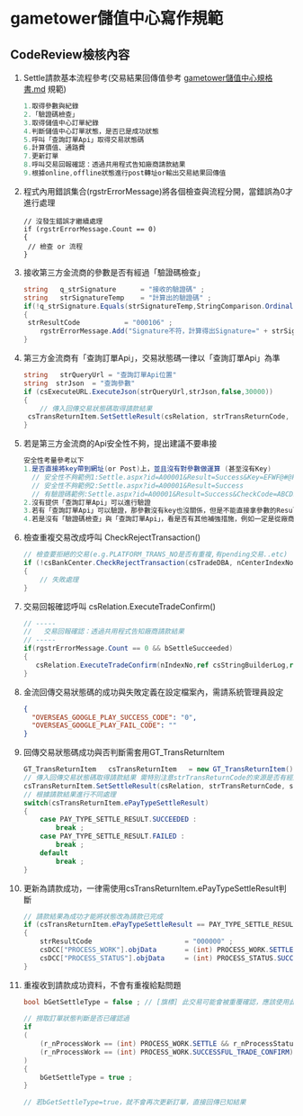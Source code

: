 # gametower儲值中心寫作規範

## CodeReview檢核內容

1. Settle請款基本流程參考(交易結果回傳值參考 [gametower儲值中心規格書.md](http://public-git.towergame.com/OLD_TS_WEB/Documents_Public/src/branch/master/%e5%90%84%e5%b0%88%e6%a1%88%e4%b8%b2%e6%8e%a5%e7%94%a8%e6%8a%80%e8%a1%93%e6%96%87%e4%bb%b6/gametower%e5%84%b2%e5%80%bc%e4%b8%ad%e5%bf%83%e8%a6%8f%e6%a0%bc%e6%9b%b8.md#user-content-%E4%B8%89-%E4%BA%A4%E6%98%93%E7%B5%90%E6%9E%9C) 規範)

   ```c#
   1.取得參數與紀錄
   2.「驗證碼檢查」
   3.取得儲值中心訂單紀錄
   4.判斷儲值中心訂單狀態，是否已是成功狀態
   5.呼叫「查詢訂單Api」取得交易狀態碼
   6.計算價值、通路費
   7.更新訂單
   8.呼叫交易回報確認：透過共用程式告知廠商請款結果
   9.根據online,offline狀態進行post轉址or輸出交易結果回傳值 
   ```

2. 程式內用錯誤集合(rgstrErrorMessage)將各個檢查與流程分開，當錯誤為0才進行處理

   ```
   // 沒發生錯誤才繼續處理
   if (rgstrErrorMessage.Count == 0)
   {
   	// 檢查 or 流程
   }
   ```

3. 接收第三方金流商的參數是否有經過「驗證碼檢查」

   ```c#
   string	q_strSignature		= "接收的驗證碼" ;
   string	strSignatureTemp	= "計算出的驗證碼" ;
   if(!q_strSignature.Equals(strSignatureTemp,StringComparison.OrdinalIgnoreCase))
   {
   	strResultCode			= "000106" ;
       rgstrErrorMessage.Add("Signature不符，計算得出Signature=" + strSignatureTemp) ;
   }
   ```

4. 第三方金流商有「查詢訂單Api」，交易狀態碼一律以「查詢訂單Api」為準

   ```c#
   string	strQueryUrl = "查詢訂單Api位置"
   string  strJson 	= "查詢參數"
   if (csExecuteURL.ExecuteJson(strQueryUrl,strJson,false,30000))
   {
       // 傳入回傳交易狀態碼取得請款結果
   	csTransReturnItem.SetSettleResult(csRelation, strTransReturnCode, strTransReturnMessage) ;
   }
   ```

5. 若是第三方金流商的Api安全性不夠，提出建議不要串接

   ```c#
   安全性考量參考以下
   1.是否直接將key帶到網址(or Post)上，並且沒有對參數做運算 (甚至沒有Key)
     // 安全性不夠範例1:Settle.aspx?id=A00001&Result=Success&Key=EFWF@#@FFFF
     // 安全性不夠範例2:Settle.aspx?id=A00001&Result=Success
     // 有驗證碼範例:Settle.aspx?id=A00001&Result=Success&CheckCode=ABCDEFGHIJKLMNABCDEFGHIJKLMN==
   2.沒有提供「查詢訂單Api」可以進行驗證
   3.若有「查詢訂單Api」可以驗證，那參數沒有key也沒關係，但是不能直接拿參數的Result來用
   4.若是沒有「驗證碼檢查」與「查詢訂單Api」，看是否有其他補強措施，例如一定是從廠商Server端呼叫並鎖定IP
   ```

6. 檢查重複交易改成呼叫 CheckRejectTransaction()

   ```C#
   // 檢查要拒絕的交易(e.g.PLATFORM_TRANS_NO是否有重複,有pending交易..etc)
   if (!csBankCenter.CheckRejectTransaction(csTradeDBA, nCenterIndexNo))
   {
       // 失敗處理
   }
   ```

7. 交易回報確認呼叫 csRelation.ExecuteTradeConfirm()

   ```C#
   // -----
   //	交易回報確認：透過共用程式告知廠商請款結果
   // -----
   if(rgstrErrorMessage.Count == 0 && bSettleSucceeded)
   {
      csRelation.ExecuteTradeConfirm(nIndexNo,ref csStringBuilderLog,ref rgstrErrorMessage);
   }
   ```

8. 金流回傳交易狀態碼的成功與失敗定義在設定檔案內，需請系統管理員設定

   ```json
   {
     "OVERSEAS_GOOGLE_PLAY_SUCCESS_CODE": "0",
     "OVERSEAS_GOOGLE_PLAY_FAIL_CODE": ""
   }
   ```

9. 回傳交易狀態碼成功與否判斷需套用GT_TransReturnItem

   ```C#
   GT_TransReturnItem	csTransReturnItem	= new GT_TransReturnItem();
   // 傳入回傳交易狀態碼取得請款結果 需特別注意strTransReturnCode的來源是否有經過驗證(驗證碼or查詢訂單Api)
   csTransReturnItem.SetSettleResult(csRelation, strTransReturnCode, strTransReturnMessage) ;
   // 根據請款結果進行不同處理
   switch(csTransReturnItem.ePayTypeSettleResult)
   {
       case PAY_TYPE_SETTLE_RESULT.SUCCEEDED :
           break ;
       case PAY_TYPE_SETTLE_RESULT.FAILED :
           break ;
       default
           break ;
   }
   ```

10. 更新為請款成功，一律需使用csTransReturnItem.ePayTypeSettleResult判斷

    ```c#
    // 請款結果為成功才能將狀態改為請款已完成
    if (csTransReturnItem.ePayTypeSettleResult == PAY_TYPE_SETTLE_RESULT.SUCCEEDED)
    {
    	strResultCode						= "000000" ;
       	csDCC["PROCESS_WORK"].objData		= (int) PROCESS_WORK.SETTLE ;
       	csDCC["PROCESS_STATUS"].objData		= (int) PROCESS_STATUS.SUCCEEDED ;
    }
    ```

11. 重複收到請款成功資料，不會有重複給點問題

    ```c#
    bool bGetSettleType = false ; // [旗標] 此交易可能會被重覆確認，應該使用此變數做判斷是否已判斷請款狀態
       
    // 撈取訂單狀態判斷是否已確認過
    if
    (
       	(r_nProcessWork == (int) PROCESS_WORK.SETTLE && r_nProcessStatus == (int) PROCESS_STATUS.SUCCEEDED) ||
       	(r_nProcessWork == (int) PROCESS_WORK.SUCCESSFUL_TRADE_CONFIRM)
    )
    {
        bGetSettleType = true ;
    }
       
    // 若bGetSettleType=true，就不會再次更新訂單，直接回傳已知結果
    ```

    
